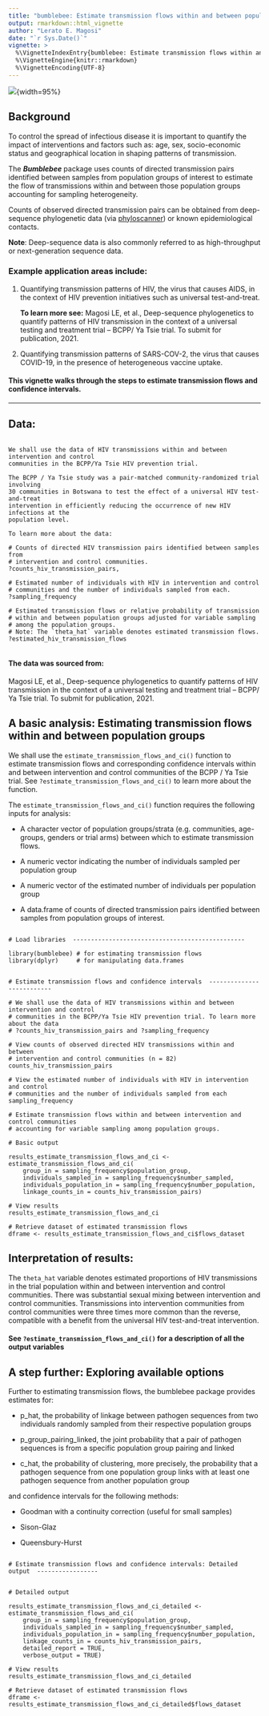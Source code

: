 ```yaml
---
title: "bumblebee: Estimate transmission flows within and between population groups accounting for sampling heterogeneity."
output: rmarkdown::html_vignette
author: "Lerato E. Magosi"
date: "`r Sys.Date()`"
vignette: >
  %\VignetteIndexEntry{bumblebee: Estimate transmission flows within and between population groups accounting for sampling heterogeneity.}
  %\VignetteEngine{knitr::rmarkdown}
  %\VignetteEncoding{UTF-8}
---
```



![](https://user-images.githubusercontent.com/8364031/116549613-b4c79580-a8c3-11eb-9415-1330f491e6a0.png){width=95%}

## Background

To control the spread of infectious disease it is important to quantify the impact of
interventions and factors such as: age, sex, socio-economic status and
geographical location in shaping patterns of transmission.

The **_Bumblebee_** package uses counts of directed transmission pairs identified 
between samples from population groups of interest to estimate the flow of transmissions 
within and between those population groups accounting for sampling heterogeneity.

Counts of observed directed transmission pairs can be obtained from deep-sequence 
phylogenetic data (via [phyloscanner](https://github.com/BDI-pathogens/phyloscanner))
or known epidemiological contacts. 

**Note**: Deep-sequence data is also commonly referred to as high-throughput or 
next-generation sequence data.


### Example application areas include: 

1. Quantifying transmission patterns of HIV, the virus that causes AIDS, in the 
   context of HIV prevention initiatives such as universal test-and-treat. 
   
   **To learn more see:** Magosi LE, et al., Deep-sequence phylogenetics to 
   quantify patterns of HIV transmission in the context of a universal testing 
   and treatment trial – BCPP/ Ya Tsie trial. To submit for publication, 2021.
 
2. Quantifying transmission patterns of SARS-COV-2, the virus that causes COVID-19, 
   in the presence of heterogeneous vaccine uptake.


#### This vignette walks through the steps to estimate transmission flows and confidence intervals.
 
---

## Data:

```

We shall use the data of HIV transmissions within and between intervention and control
communities in the BCPP/Ya Tsie HIV prevention trial. 

The BCPP / Ya Tsie study was a pair-matched community-randomized trial involving
30 communities in Botswana to test the effect of a universal HIV test-and-treat 
intervention in efficiently reducing the occurrence of new HIV infections at the 
population level.

To learn more about the data: 

# Counts of directed HIV transmission pairs identified between samples from
# intervention and control communities.
?counts_hiv_transmission_pairs, 

# Estimated number of individuals with HIV in intervention and control
# communities and the number of individuals sampled from each.
?sampling_frequency  

# Estimated transmission flows or relative probability of transmission
# within and between population groups adjusted for variable sampling
# among the population groups. 
# Note: The `theta_hat` variable denotes estimated transmission flows.
?estimated_hiv_transmission_flows
 
```

#### The data was sourced from:

Magosi LE, et al., Deep-sequence phylogenetics to quantify patterns of 
HIV transmission in the context of a universal testing and treatment
trial – BCPP/ Ya Tsie trial. To submit for publication, 2021.


## A basic analysis: Estimating transmission flows within and between population groups

We shall use the `estimate_transmission_flows_and_ci()` function to estimate transmission 
flows and corresponding confidence intervals within and between intervention and control 
communities of the BCPP / Ya Tsie trial.  See `?estimate_transmission_flows_and_ci()` to
learn more about the function.

The `estimate_transmission_flows_and_ci()` function 
requires the following inputs for analysis:

* A character vector of population groups/strata (e.g. communities, age-groups, genders or trial arms) 
  between which to estimate transmission flows.
 
* A numeric vector indicating the number of individuals sampled per population group 

* A numeric vector of the estimated number of individuals per population group 

* A data.frame of counts of directed transmission pairs identified between samples 
  from population groups of interest.


```

# Load libraries  ------------------------------------------------

library(bumblebee) # for estimating transmission flows
library(dplyr)     # for manipulating data.frames


# Estimate transmission flows and confidence intervals  --------------------------

# We shall use the data of HIV transmissions within and between intervention and control
# communities in the BCPP/Ya Tsie HIV prevention trial. To learn more about the data 
# ?counts_hiv_transmission_pairs and ?sampling_frequency 

# View counts of observed directed HIV transmissions within and between 
# intervention and control communities (n = 82)
counts_hiv_transmission_pairs

# View the estimated number of individuals with HIV in intervention and control 
# communities and the number of individuals sampled from each
sampling_frequency

# Estimate transmission flows within and between intervention and control communities
# accounting for variable sampling among population groups. 

# Basic output

results_estimate_transmission_flows_and_ci <- estimate_transmission_flows_and_ci(
    group_in = sampling_frequency$population_group, 
	individuals_sampled_in = sampling_frequency$number_sampled, 
	individuals_population_in = sampling_frequency$number_population, 
	linkage_counts_in = counts_hiv_transmission_pairs)
 
# View results
results_estimate_transmission_flows_and_ci

# Retrieve dataset of estimated transmission flows 
dframe <- results_estimate_transmission_flows_and_ci$flows_dataset

```

## Interpretation of results:

The `theta_hat` variable denotes estimated proportions of HIV transmissions in 
the trial population within and between intervention and control communities.
There was substantial sexual mixing between intervention and control communities.
Transmissions into intervention communities from control communities were three
times more common than the reverse, compatible with a benefit from the universal 
HIV test-and-treat intervention.

#### See `?estimate_transmission_flows_and_ci()` for a description of all the output variables



## A step further: Exploring available options


Further to estimating transmission flows, the bumblebee package provides estimates for:


* p_hat, the probability of linkage between pathogen sequences from two individuals randomly 
  sampled from their respective population groups

* p_group_pairing_linked, the joint probability that a pair of pathogen sequences is 
  from a specific population group pairing and linked

* c_hat, the probability of clustering, more precisely, the probability that a pathogen 
  sequence from one population group links with at least one pathogen sequence from 
  another population group


and confidence intervals for the following methods: 

* Goodman with a continuity correction (useful for small samples) 

* Sison-Glaz

* Queensbury-Hurst


```

# Estimate transmission flows and confidence intervals: Detailed output  -----------------


# Detailed output

results_estimate_transmission_flows_and_ci_detailed <- estimate_transmission_flows_and_ci(
    group_in = sampling_frequency$population_group, 
    individuals_sampled_in = sampling_frequency$number_sampled, 
    individuals_population_in = sampling_frequency$number_population, 
    linkage_counts_in = counts_hiv_transmission_pairs,
    detailed_report = TRUE,
    verbose_output = TRUE)
 
# View results
results_estimate_transmission_flows_and_ci_detailed

# Retrieve dataset of estimated transmission flows 
dframe <- results_estimate_transmission_flows_and_ci_detailed$flows_dataset

```
